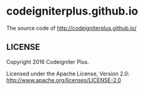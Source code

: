 codeigniterplus.github.io
======

The source code of http://codeigniterplus.github.io/

LICENSE
------------

Copyright 2016 Codeigniter Plus.

Licensed under the Apache License, Version 2.0: http://www.apache.org/licenses/LICENSE-2.0
